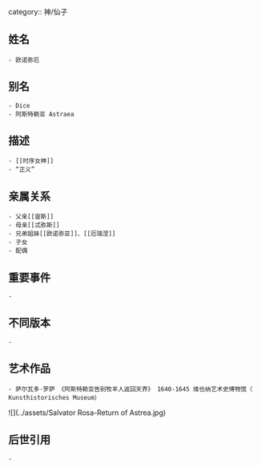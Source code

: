 category:: 神/仙子
## 姓名
	- 欧诺弥厄
## 别名
	- Dice
	- 阿斯特赖亚 Astraea
## 描述
	- [[时序女神]]
	- “正义”
## 亲属关系
	- 父亲[[宙斯]]
	- 母亲[[忒弥斯]]
	- 兄弟姐妹[[欧诺弥亚]]、[[厄瑞涅]]
	- 子女
	- 配偶
## 重要事件
	-
## 不同版本
	-
## 艺术作品
	- 萨尔瓦多·罗萨 《阿斯特赖亚告别牧羊人返回天界》 1640-1645 维也纳艺术史博物馆（ Kunsthistorisches Museum）
 ![](../assets/Salvator Rosa-Return of Astrea.jpg)
## 后世引用
	-
